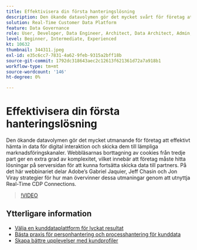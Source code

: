 ```yaml
---
title: Effektivisera din första hanteringslösning
description: Den ökande datavolymen gör det mycket svårt för företag att effektivt hämta in data för digital interaktion och skicka dem till rätt marknadsföring ... (Beskrivningarna ska vara mellan 60 och 160 tecken)
solution: Real-Time Customer Data Platform
feature: Data Governance
role: User, Developer, Data Engineer, Architect, Data Architect, Admin, Leader
level: Beginner, Intermediate, Experienced
kt: 10632
thumbnail: 344311.jpeg
exl-id: e35c6cc7-7831-4a62-9feb-9315a2bff18b
source-git-commit: 1792dc318643aec2c12613f621361d72a7a918b1
workflow-type: tm+mt
source-wordcount: '146'
ht-degree: 0%

---
```


# Effektivisera din första hanteringslösning

Den ökande datavolymen gör det mycket utmanande för företag att effektivt hämta in data för digital interaktion och skicka dem till lämpliga marknadsföringskanaler. Webbläsarnas borttagning av cookies från tredje part ger en extra grad av komplexitet, vilket innebär att företag måste hitta lösningar på serversidan för att kunna fortsätta skicka data till partners. På det här webbinariet delar Adobe’s Gabriel Jaquier, Jeff Chasin och Jon Viray strategier för hur man övervinner dessa utmaningar genom att utnyttja Real-Time CDP Connections.

>[!VIDEO](https://video.tv.adobe.com/v/344311/?quality=12&learn=on)

## Ytterligare information

* [Välja en kunddataplattform för lyckat resultat](cdp-success.md)
* [Bästa praxis för personhantering och processhantering för kunddata](people-and-process.md)
* [Skapa bättre upplevelser med kundprofiler](building-better-experiences-with-customer-profiles.md)
